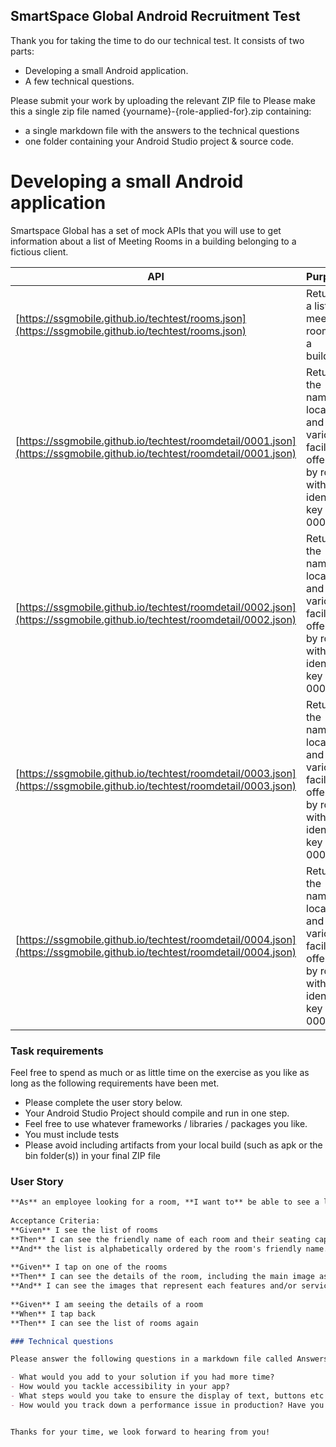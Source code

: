 ## SmartSpace Global Android Recruitment Test

Thank you for taking the time to do our technical test. It consists of two parts:

- Developing a small Android application.
- A few technical questions.

Please submit your work by uploading the relevant ZIP file to <LINK TO UPLOAD>
Please make this a single zip file named {yourname}-{role-applied-for}.zip containing:

- a single markdown file with the answers to the technical questions
- one folder containing your Android Studio project & source code.

# Developing a small Android application

Smartspace Global has a set of mock APIs that you will use to get information about a list of Meeting Rooms in a building belonging to a fictious client. 

API | Purpose
------------ | -------------
[https://ssgmobile.github.io/techtest/rooms.json](https://ssgmobile.github.io/techtest/rooms.json) | Returns a list of meeting rooms in a building.
[https://ssgmobile.github.io/techtest/roomdetail/0001.json](https://ssgmobile.github.io/techtest/roomdetail/0001.json) | Returns the name, location and various facilities offered by room with identifer key = 0001 
[https://ssgmobile.github.io/techtest/roomdetail/0002.json](https://ssgmobile.github.io/techtest/roomdetail/0002.json) | Returns the name, location and various facilities offered by room with identifer key = 0002
[https://ssgmobile.github.io/techtest/roomdetail/0003.json](https://ssgmobile.github.io/techtest/roomdetail/0003.json) | Returns the name, location and various facilities offered by room with identifer key = 0003
[https://ssgmobile.github.io/techtest/roomdetail/0004.json](https://ssgmobile.github.io/techtest/roomdetail/0004.json) | Returns the name, location and various facilities offered by room with identifer key = 0004

### Task requirements

Feel free to spend as much or as little time on the exercise as you like as long as the following requirements have been met.

- Please complete the user story below.
- Your Android Studio Project should compile and run in one step.
- Feel free to use whatever frameworks / libraries / packages you like.
- You must include tests
- Please avoid including artifacts from your local build (such as apk or the bin folder(s)) in your final ZIP file

### User Story
```markdown
**As** an employee looking for a room, **I want to** be able to see a list of rooms **so as to** easily check their details and decide what room I'm looking for. 
 
Acceptance Criteria:
**Given** I see the list of rooms
**Then** I can see the friendly name of each room and their seating capacity and their thumbnail image
**And** the list is alphabetically ordered by the room's friendly name.
 
**Given** I tap on one of the rooms
**Then** I can see the details of the room, including the main image as an hero image, its friendly name, location, capacity, equipment, features and services
**And** I can see the images that represent each features and/or service.
 
**Given** I am seeing the details of a room
**When** I tap back
**Then** I can see the list of rooms again

### Technical questions

Please answer the following questions in a markdown file called Answers to technical questions.md.

- What would you add to your solution if you had more time?
- How would you tackle accessibility in your app?
- What steps would you take to ensure the display of text, buttons etc remain consistant as the project grows and more team members join the team?
- How would you track down a performance issue in production? Have you ever had to do this?


Thanks for your time, we look forward to hearing from you!
